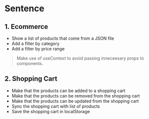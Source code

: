 # Sentence

## 1. Ecommerce

- Show a list of products that come from a JSON file
- Add a filter by category
- Add a filter by price range

> Make use of useContext to avoid passing inneceesary props to components.

## 2. Shopping Cart

- Make that the products can be added to a shopping cart
- Make that the products can be removed from the shopping cart
- Make that the products can be updated from the shopping cart
- Sync the shopping cart with list of products
- Save the shopping cart in localStorage
